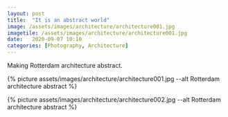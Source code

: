 ```yaml
---
layout: post
title:  "It is an abstract world"
image: /assets/images/architecture/architecture001.jpg
imagetile: /assets/images/architecture/architecture001.jpg
date:   2020-09-07 10:10
categories: [Photography, Architecture]
---
```

Making Rotterdam architecture abstract.

<!--more-->

{% picture assets/images/architecture/architecture001.jpg --alt Rotterdam architecture abstract %}

{% picture assets/images/architecture/architecture002.jpg --alt Rotterdam architecture abstract %}




